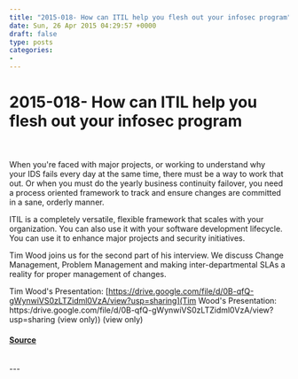 ```yaml
---
title: "2015-018- How can ITIL help you flesh out your infosec program"
date: Sun, 26 Apr 2015 04:29:57 +0000
draft: false
type: posts
categories: 
- 
---
```

# 2015-018- How can ITIL help you flesh out your infosec program

<br/>

<br/>
When you're faced with major projects, or working to understand why your IDS fails every day at the same time, there must be a way to work that out. Or when you must do the yearly business continuity failover, you need a process oriented framework to track and ensure changes are committed in a sane, orderly manner.

ITIL is a completely versatile, flexible framework that scales with your organization. You can also use it with your software development lifecycle. You can use it to enhance major projects and security initiatives.

Tim Wood joins us for the second part of his interview. We discuss Change Management, Problem Management and making inter-departmental SLAs a reality for proper management of changes.

Tim Wood's Presentation: [https://drive.google.com/file/d/0B-qfQ-gWynwiVS0zLTZidml0VzA/view?usp=sharing](Tim Wood's Presentation: https:/drive.google.com/file/d/0B-qfQ-gWynwiVS0zLTZidml0VzA/view?usp=sharing \(view only\)) (view only)

#### [Source](https://traffic.libsyn.com/secure/brakeingsecurity/2015-018-Integrating_infosec_with_ITIL.mp3)

<br/>
---

